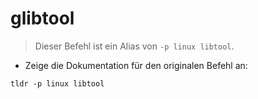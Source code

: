 # glibtool

> Dieser Befehl ist ein Alias von `-p linux libtool`.

- Zeige die Dokumentation für den originalen Befehl an:

`tldr -p linux libtool`
